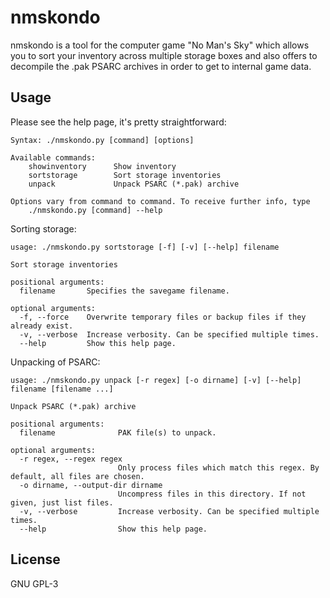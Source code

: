 # nmskondo
nmskondo is a tool for the computer game "No Man's Sky" which allows you to
sort your inventory across multiple storage boxes and also offers to decompile
the .pak PSARC archives in order to get to internal game data.

## Usage
Please see the help page, it's pretty straightforward:
```
Syntax: ./nmskondo.py [command] [options]

Available commands:
    showinventory      Show inventory
    sortstorage        Sort storage inventories
    unpack             Unpack PSARC (*.pak) archive

Options vary from command to command. To receive further info, type
    ./nmskondo.py [command] --help
```

Sorting storage:
```
usage: ./nmskondo.py sortstorage [-f] [-v] [--help] filename

Sort storage inventories

positional arguments:
  filename       Specifies the savegame filename.

optional arguments:
  -f, --force    Overwrite temporary files or backup files if they already exist.
  -v, --verbose  Increase verbosity. Can be specified multiple times.
  --help         Show this help page.
```

Unpacking of PSARC:
```
usage: ./nmskondo.py unpack [-r regex] [-o dirname] [-v] [--help] filename [filename ...]

Unpack PSARC (*.pak) archive

positional arguments:
  filename              PAK file(s) to unpack.

optional arguments:
  -r regex, --regex regex
                        Only process files which match this regex. By default, all files are chosen.
  -o dirname, --output-dir dirname
                        Uncompress files in this directory. If not given, just list files.
  -v, --verbose         Increase verbosity. Can be specified multiple times.
  --help                Show this help page.
```

## License
GNU GPL-3
